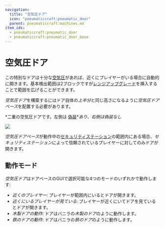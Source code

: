 ```yaml
---
navigation:
  title: "空気圧ドア"
  icon: "pneumaticcraft:pneumatic_door"
  parent: pneumaticcraft:machines.md
item_ids:
  - pneumaticcraft:pneumatic_door
  - pneumaticcraft:pneumatic_door_base
---
```


# 空気圧ドア

この特別なドアは十分な[空気圧](../base_concepts/pressure.md)があれば、近くにプレイヤーがいる場合に自動的に開きます。基本検出範囲は2ブロックですが[レンジアップグレード](../base_concepts/upgrades.md#range)を挿入することで範囲を広げることができます。

*空気圧ドア*を構築するにはドア自体の*上半分*と同じ高さになるように*空気圧ドアベース*を配置する必要があります。

*二重の空気圧ドアです。左側は [偽装](../tools/camo_applicator.md)**あり、右側は偽装なし*

![](pneumatic_door.png)

<ItemImage id="pneumaticcraft:security_station" />

*空気圧ドアベース*が動作中の[セキュリティステーション](./security_station.md)の範囲内にある場合、*セキュリティステーション*によって信頼されているプレイヤーに対してのみドアが開きます。

## 動作モード

*空気圧ドア*はドアベースのGUIで選択可能な4つのモードのいずれかで動作します:
- *近くのプレイヤー*: プレイヤーが範囲内にいるとドアが開きます。
- *近くにいるプレイヤーが見ている*: プレイヤーが近くにいてドアを見ているとドアが開きます。
- *木製ドアの動作*: ドアはバニラの*木製のドア*のように動作します。
- *鉄のドアの動作*: ドアはバニラの*鉄のドア*のように動作します。



<Recipe id="pneumaticcraft:pneumatic_door" />

<Recipe id="pneumaticcraft:pneumatic_door_base" />

